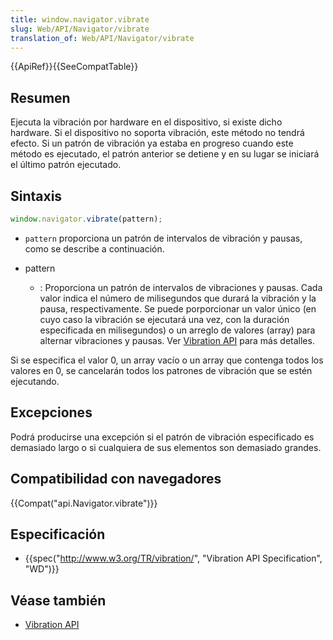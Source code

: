 ```yaml
---
title: window.navigator.vibrate
slug: Web/API/Navigator/vibrate
translation_of: Web/API/Navigator/vibrate
---
```

{{ApiRef}}{{SeeCompatTable}}

## Resumen

Ejecuta la vibración por hardware en el dispositivo, si existe dicho hardware. Si el dispositivo no soporta vibración, este método no tendrá efecto. Si un patrón de vibración ya estaba en progreso cuando este método es ejecutado, el patrón anterior se detiene y en su lugar se iniciará el último patrón ejecutado.

## Sintaxis

```js
window.navigator.vibrate(pattern);
```

- `pattern` proporciona un patrón de intervalos de vibración y pausas, como se describe a continuación.

- pattern
  - : Proporciona un patrón de intervalos de vibraciones y pausas. Cada valor indica el número de milisegundos que durará la vibración y la pausa, respectivamente. Se puede porporcionar un valor único (en cuyo caso la vibración se ejecutará una vez, con la duración especificada en milisegundos) o un arreglo de valores (array) para alternar vibraciones y pausas. Ver [Vibration API](/es/docs/WebAPI/Vibration) para más detalles.

Si se especifica el valor 0, un array vacío o un array que contenga todos los valores en 0, se cancelarán todos los patrones de vibración que se estén ejecutando.

## Excepciones

Podrá producirse una excepción si el patrón de vibración especificado es demasiado largo o si cualquiera de sus elementos son demasiado grandes.

## Compatibilidad con navegadores

{{Compat("api.Navigator.vibrate")}}

## Especificación

- {{spec("http://www.w3.org/TR/vibration/", "Vibration API Specification", "WD")}}

## Véase también

- [Vibration API](/es/docs/WebAPI/Vibration)
